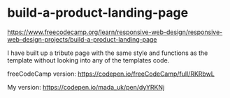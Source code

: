 # build-a-product-landing-page
https://www.freecodecamp.org/learn/responsive-web-design/responsive-web-design-projects/build-a-product-landing-page

I have built up a tribute page with the same style and functions as the template without looking into any of the templates code.

freeCodeCamp version: https://codepen.io/freeCodeCamp/full/RKRbwL

My version: https://codepen.io/mada_uk/pen/dyYRKNj
